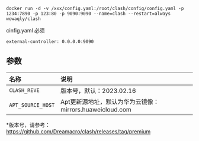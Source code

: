 ```shell
docker run -d -v /xxx/config.yaml:/root/clash/config/config.yaml -p 1234:7890 -p 123:80 -p 9090:9090 --name=clash --restart=always wowaqly/clash
```

cinfig.yaml 必须 
```shell
external-controller: 0.0.0.0:9090
```

## 参数

|名称               |说明                                                   |
|:-                 |:-                                                     |
|`CLASH_REVE`       |版本号，默认：2023.02.16                                  |
|`APT_SOURCE_HOST`  |Apt更新源地址，默认为华为云镜像：mirrors.huaweicloud.com   |

*版本号，请参考：https://github.com/Dreamacro/clash/releases/tag/premium



